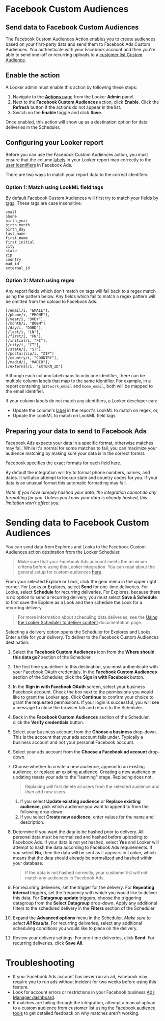 # Facebook Custom Audiences

## Send data to Facebook Custom Audiences

The Facebook Custom Audiences Action enables you to create audiences based on your first-party data and send them to Facebook Ads Custom Audiences. You authenticate with your Facebook account and then you're able to send one-off or recurring uploads to a [customer list Custom Audience](https://www.facebook.com/business/help/744354708981227?id=2469097953376494).

## Enable the action

A Looker admin must enable this action by following these steps:

1. Navigate to the [**Actions** page](https://docs.looker.com/admin-options/platform/actions) from the Looker **Admin** panel.
2. Next to the **Facebook Custom Audiences** action, click **Enable**. Click the **Refresh** button if the actions do not appear in the list.
3. Switch on the **Enable** toggle and click **Save**.

Once enabled, this action will show up as a destination option for data deliveries in the Scheduler.

## Configuring your Looker report

Before you can use the Facebook Custom Audiences action, you must ensure that the column [labels](https://docs.looker.com/reference/field-params/label-for-field) in your Looker report map correctly to the [user identifiers](https://developers.facebook.com/docs/marketing-api/audiences/guides/custom-audiences/#hash) in Facebook Ads.

There are two ways to match your report data to the correct identifers:

### Option 1: Match using LookML field tags

By default Facebook Custom Audiences will first try to match your fields by [tags](https://docs.looker.com/reference/field-params/tags). These tags are case insensitive:

```
email
phone
birth_year
birth_month
birth_day
last_name
first_name
first_initial
city
state
zip
country
mad_id
external_id
```

### Option 2: Match using regex

Any report fields which don't match on tags will fall back to a regex match using the pattern below. Any fields which fail to match a regex pattern will be omitted from the upload to Facebook Ads.

```
[/email/i, "EMAIL"],
[/phone/i, "PHONE"],
[/year/i, "DOBY"],
[/month/i, "DOBM"]
[/day/i, "DOBD"],
[/last/i, "LN"],
[/first/i, "FN"],
[/initial/i, "FI"],
[/city/i, "CT"],
[/state/i, "ST"],
[/postal|zip/i, "ZIP"]
[/country/i, "COUNTRY"],
[/madid/i, "MADID"],
[/external/i, "EXTERN_ID"]

```

Although each column label maps to only one identifier, there can be
multiple column labels that map to the same identifier. For example, in a
report containing just `work_email` and `home_email`, both will be mapped to the email identifier.

If your column labels do not match any identifiers, a Looker developer can:

- Update the column's [label](https://docs.looker.com/reference/field-params/label-for-field) in the report's LookML to match on regex, or,
- Update the LookML to match on LookML field tags

## Preparing your data to send to Facebook Ads

Facebook Ads expects your data in a specific format, otherwise matches may fail. While it's normal for some matches to fail, you can maximize your audience matching by making sure your data is in the correct format.

Facebook specifies the exact formats for each field [here](https://developers.facebook.com/docs/marketing-api/audiences/guides/custom-audiences#hash).

By default the integration will try to format phone numbers, names, and dates. It will also attempt to lookup state and country codes for you. If your data is an unusual format this automatic formatting may fail.

_Note: If you have already hashed your data, the integration cannot do any formatting for you. Unless you know your data is already hashed, this limitation won't affect you._

# Sending data to Facebook Custom Audiences

You can send data from Explores and Looks to the Facebook Custom Audiences action destination from the Looker Scheduler.

> Make sure that your Facebook Ads account meets the minimum criteria before using this Looker integration. You can read about the general setup for custom audiences [here](https://developers.facebook.com/docs/marketing-api/audiences/reference/custom-audience-terms-of-service).

From your selected Explore or Look, click the gear menu in the upper right corner. For Looks or Explores, select **Send** for one-time deliveries. For Looks, select **Schedule** for recurring deliveries. For Explores, because there is no option to send a recurring delivery, you must select **Save & Schedule** to first save the Explore as a Look and then schedule the Look for a recurring delivery.

> For more information about scheduling data deliveries, see the [Using the Looker Scheduler to deliver content](https://docs.looker.com/sharing-and-publishing/scheduling-and-sharing/scheduling) documentation page.

Selecting a delivery option opens the Scheduler for Explores and Looks. Enter a title for your delivery. To deliver to the Facebook Custom Audiences destination:

1.  Select the **Facebook Custom Audiences** icon from the **Where should this data go?** section of the Scheduler.
2.  The first time you deliver to this destination, you must authenticate with your Facebook OAuth credentials. In the **Facebook Custom Audiences** section of the Scheduler, click the **Sign in with Facebook** button.
3.  In the **Sign in with Facebook OAuth** screen, select your business Facebook account. Check the box next to the permissions you would like to grant the Looker app. Click **Continue** to confirm your choice to grant the requested permissions. If your login is successful, you will see a message to close the browser tab and return to the Scheduler.
4.  Back in the **Facebook Custom Audiences** section of the Scheduler, click the **Verify credentials** button.
5.  Select your business account from the **Choose a business** drop-down. This is the account that your ads account falls under. Typically a business account and not your personal Facebook account.
6.  Select your ads account from the **Choose a Facebook ad account** drop-down.
7.  Choose whether to create a new audience, append to an existing audience, or replace an existing audience. Creating a new audience or updating resets your ads to the "learning" stage. Replacing does not.

    > Replacing will first delete all users from the selected audience and _then_ add new users.

    1. If you select **Update existing audience** or **Replace existing audience**, pick which audience you want to append to from the following drop-down.
    2. If you select **Create new audience**, enter values for the name and description.

8.  Determine if you want the data to be hashed prior to delivery. All personal data must be normalized and hashed before uploading to Facebook Ads. If your data is not yet hashed, select **Yes** and Looker will attempt to hash the data according to Facebook Ads requirements. If you select **No**, then the data will be sent as it appears in Looker, which means that the data should already be normalized and hashed within your database.

    > If the data is not hashed correctly, your customer list will not match any audiences in Facebook Ads.

9.  For recurring deliveries, set the trigger for the delivery. For **Repeating interval** triggers, set the frequency with which you would like to deliver this data. For **Datagroup update** triggers, choose the triggering datagroup from the **Select Datagroup** drop-down. Apply any additional filters to the scheduled delivery in the **Filters** section of the Scheduler.
10. Expand the **Advanced options** menu in the Scheduler. *Make sure to select **All Results***. For recurring deliveries, select any additional scheduling conditions you would like to place on the delivery.
11. Review your delivery settings. For one-time deliveries, click **Send**. For recurring deliveries, click **Save All**.

# Troubleshooting

- If your Facebook Ads account has never run an ad, Facebook may require you to run ads without incident for two weeks before using this feature.
- Look for account errors or restrictions in your Facebook business [Ads Manager dashboard](https://business.facebook.com/adsmanager).
- If matches are failing through the integration, attempt a manual upload to a custom audience from customer list using the [Facebook audience tools](https://www.facebook.com/adsmanager/audiences) to get detailed feedback on why matches aren't working.